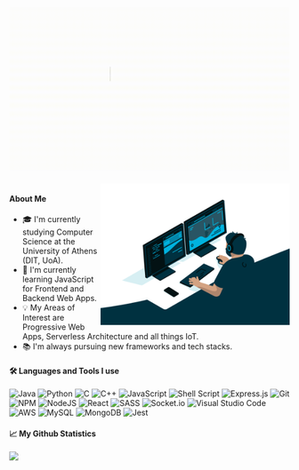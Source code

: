  <img    src='media/greeting.gif' alt='Greeting' style='margin-bottom: 20px;' />

<!-- 
<a href='https://twitter.com/michael_vks'> <img height="32" width="32"  src="https://cdn.jsdelivr.net/npm/simple-icons@v5/icons/twitter.svg" />
</a>
<a href='https://www.linkedin.com/in/michael-volakis-b2195214a/'><img height="32" width="32" style='margin-left: 26px;' src="https://cdn.jsdelivr.net/npm/simple-icons@v5/icons/linkedin.svg" /> </a>
<a href='mailto:mivolakis@gmail.com'><img height="32" width="32" style='margin-left: 26px;' src="https://cdn.jsdelivr.net/npm/simple-icons@v5/icons/minutemailer.svg" /> </a> -->



 <img align='right'   src='media/coding_animation.gif' width='340' alt='Coding Animation'  />


#### About Me

-   :mortar_board: I'm currently studying Computer Science at the University of Athens (DIT, UoA).
-   :seedling: I'm currently learning JavaScript for Frontend and Backend Web Apps.
-   :bulb: My Areas of Interest are Progressive Web Apps, Serverless Architecture and all things IoT.
-   :books: I'm always pursuing new frameworks and tech stacks.


####  :hammer_and_wrench: Languages and Tools I use  
![Java](https://img.shields.io/badge/java-%23ED8B00.svg?style=for-the-badge&logo=java&logoColor=white)
![Python](https://img.shields.io/badge/python-3670A0?style=for-the-badge&logo=python&logoColor=ffdd54)
![C](https://img.shields.io/badge/c-%2300599C.svg?style=for-the-badge&logo=c&logoColor=white)
![C++](https://img.shields.io/badge/c++-%2300599C.svg?style=for-the-badge&logo=c%2B%2B&logoColor=white)
![JavaScript](https://img.shields.io/badge/javascript-%23323330.svg?style=for-the-badge&logo=javascript&logoColor=%23F7DF1E)
![Shell Script](https://img.shields.io/badge/shell_script-%23121011.svg?style=for-the-badge&logo=gnu-bash&logoColor=white)
![Express.js](https://img.shields.io/badge/express.js-%23404d59.svg?style=for-the-badge&logo=express&logoColor=%2361DAFB)
![Git](https://img.shields.io/badge/git-%23F05033.svg?style=for-the-badge&logo=git&logoColor=white)
![NPM](https://img.shields.io/badge/NPM-%23000000.svg?style=for-the-badge&logo=npm&logoColor=white)
![NodeJS](https://img.shields.io/badge/node.js-6DA55F?style=for-the-badge&logo=node.js&logoColor=white)
![React](https://img.shields.io/badge/react-%2320232a.svg?style=for-the-badge&logo=react&logoColor=%2361DAFB)
![SASS](https://img.shields.io/badge/SASS-hotpink.svg?style=for-the-badge&logo=SASS&logoColor=white)
![Socket.io](https://img.shields.io/badge/Socket.io-black?style=for-the-badge&logo=socket.io&badgeColor=010101)
![Visual Studio Code](https://img.shields.io/badge/Visual%20Studio%20Code-0078d7.svg?style=for-the-badge&logo=visual-studio-code&logoColor=white)
![AWS](https://img.shields.io/badge/AWS-%23FF9900.svg?style=for-the-badge&logo=amazon-aws&logoColor=white)
![MySQL](https://img.shields.io/badge/mysql-%2300f.svg?style=for-the-badge&logo=mysql&logoColor=white)
![MongoDB](https://img.shields.io/badge/MongoDB-%234ea94b.svg?style=for-the-badge&logo=mongodb&logoColor=white)
![Jest](https://img.shields.io/badge/-jest-%23C21325?style=for-the-badge&logo=jest&logoColor=white)
#### :chart_with_upwards_trend: My Github Statistics



<a href="https://github.com/anuraghazra/github-readme-stats">
  <img align="left" src='https://github-readme-stats.vercel.app/api?username=Michael-Vol&show_icons=true'/>
</a>
